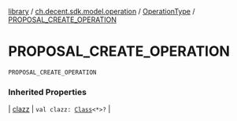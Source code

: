 [library](../../index.md) / [ch.decent.sdk.model.operation](../index.md) / [OperationType](index.md) / [PROPOSAL_CREATE_OPERATION](./-p-r-o-p-o-s-a-l_-c-r-e-a-t-e_-o-p-e-r-a-t-i-o-n.md)

# PROPOSAL_CREATE_OPERATION

`PROPOSAL_CREATE_OPERATION`

### Inherited Properties

| [clazz](clazz.md) | `val clazz: `[`Class`](http://docs.oracle.com/javase/6/docs/api/java/lang/Class.html)`<*>?` |

